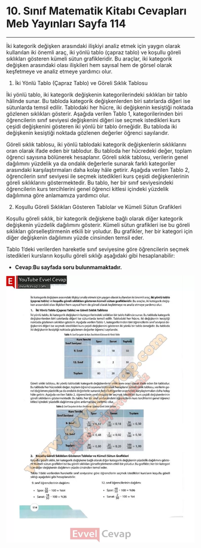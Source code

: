 # 10. Sınıf Matematik Kitabı Cevapları Meb Yayınları Sayfa 114

---

İki kategorik değişken arasındaki ilişkiyi analiz etmek için yaygın olarak kullanılan iki önemli araç, iki yönlü tablo (çapraz tablo) ve koşullu göreli sıklıkları gösteren kümeli sütun grafikleridir. Bu araçlar, iki kategorik değişken arasındaki olası ilişkileri hem sayısal hem de görsel olarak keşfetmeye ve analiz etmeye yardımcı olur.

 1. İki Yönlü Tablo (Çapraz Tablo) ve Göreli Sıklık Tablosu

 İki yönlü tablo, iki kategorik değişkenin kategorilerindeki sıklıkları bir tablo hâlinde sunar. Bu tabloda kategorik değişkenlerden biri satırlarda diğeri ise sütunlarda temsil edilir. Tablodaki her hücre, iki değişkenin kesiştiği noktada gözlenen sıklıkları gösterir. Aşağıda verilen Tablo 1, kategorilerinden biri öğrencilerin sınıf seviyesi değişkenini diğeri ise seçmek istedikleri kurs çeşidi değişkenini gösteren iki yönlü bir tablo örneğidir. Bu tabloda iki değişkenin kesiştiği noktada gözlenen değerler öğrenci sayılarıdır.

Göreli sıklık tablosu, iki yönlü tablodaki kategorik değişkenlerin sıklıklarını oran olarak ifade eden bir tablodur. Bu tabloda her hücredeki değer, toplam öğrenci sayısına bölünerek hesaplanır. Göreli sıklık tablosu, verilerin genel dağılımını yüzdelik ya da ondalık değerlerle sunarak farklı kategoriler arasındaki karşılaştırmaları daha kolay hâle getirir. Aşağıda verilen Tablo 2, öğrencilerin sınıf seviyesi ile seçmek istedikleri kurs çeşidi değişkenlerinin göreli sıklıklarını göstermektedir. Bu tablo, her bir sınıf seviyesindeki öğrencilerin kurs tercihlerini genel öğrenci kitlesi içindeki yüzdelik dağılımına göre anlamamıza yardımcı olur.

2. Koşullu Göreli Sıklıkları Gösteren Tablolar ve Kümeli Sütun Grafikleri

 Koşullu göreli sıklık, bir kategorik değişkene bağlı olarak diğer kategorik değişkenin yüzdelik dağılımını gösterir. Kümeli sütun grafikleri ise bu göreli sıklıkları görselleştirmenin etkili bir yoludur. Bu grafikler, her bir kategori için diğer değişkenin dağılımını yüzde cinsinden temsil eder.

 Tablo 1’deki verilerden hareketle sınıf seviyesine göre öğrencilerin seçmek istedikleri kursların koşullu göreli sıklığı aşağıdaki gibi hesaplanabilir:

-   **Cevap**:**Bu sayfada soru bulunmamaktadır.**

![Image 1](./image_1.webp)